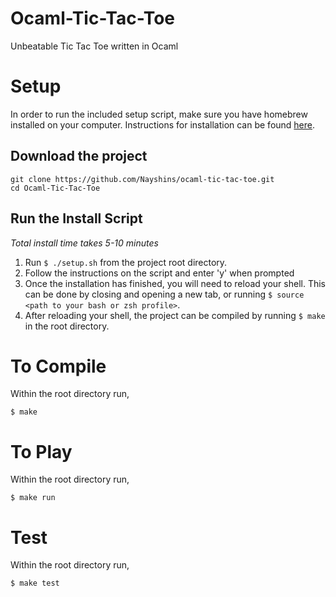 # Ocaml-Tic-Tac-Toe
Unbeatable Tic Tac Toe written in Ocaml

# Setup
In order to run the included setup script, make sure you have homebrew installed on your computer. Instructions for installation can be found [here](http://brew.sh/).

## Download the project
```
git clone https://github.com/Nayshins/ocaml-tic-tac-toe.git
cd Ocaml-Tic-Tac-Toe
```

## Run the Install Script
*Total install time takes 5-10 minutes*

1. Run `$ ./setup.sh` from the project root directory.
2. Follow the instructions on the script and enter 'y' when prompted
3. Once the installation has finished, you will need to reload your shell. This can be done by closing and opening a new tab, or running `$ source <path to your bash or zsh profile>`.
4. After reloading your shell, the project can be compiled by running `$ make` in the root directory.

# To Compile
Within the root directory run,
```
$ make
```

# To Play
Within the root directory run,
```
$ make run
```

# Test
Within the root directory run,
```
$ make test
```
